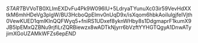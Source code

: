 $START$BVVoTB0XLImEXDvFu4Pk9W096lU+5LdryaTYunuXc03ir59VevHdXXtkM6mhHDeVg3plgW/BU3HcboQpElmv0nUqD9x/isXqom6hbkAoiIulgjfeIVjth0VewKUED1qmlKlnQQFWyq5+fniRS1UDxef8yknWHby8s1DdgmaprF1kumX9JB5lpEMxQZBNu9rjfiLrZQRBiewzx8wADTkNjyrr6bVzftYYHGTQgyA1DnwATyjimXGoUZAMkWFZs6ep$END$
